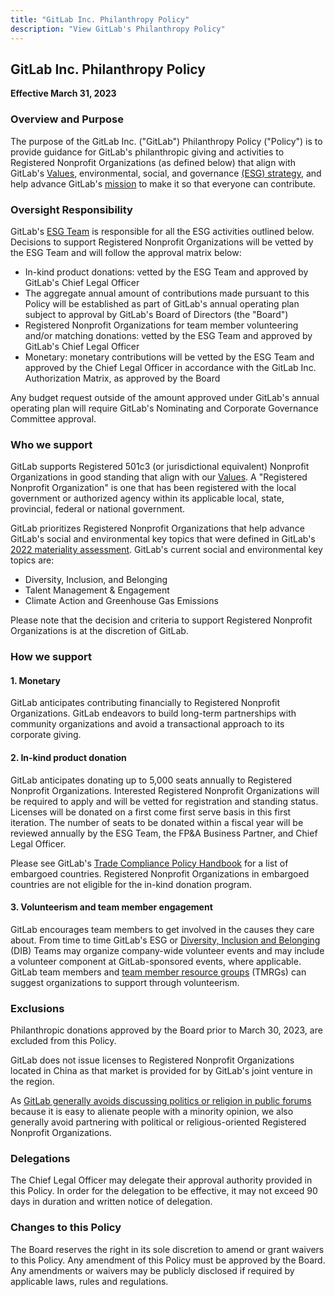 ```yaml
---
title: "GitLab Inc. Philanthropy Policy"
description: "View GitLab's Philanthropy Policy"
---
```


## GitLab Inc. Philanthropy Policy

**Effective March 31, 2023**

### Overview and Purpose

The purpose of the GitLab Inc. ("GitLab") Philanthropy Policy ("Policy") is to provide guidance for GitLab's philanthropic giving and activities to Registered Nonprofit Organizations (as defined below) that align with GitLab's [Values](/handbook/values/), environmental, social, and governance [(ESG) strategy](/handbook/legal/esg/), and help advance GitLab's [mission](/handbook/company/mission/) to make it so that everyone can contribute.

### Oversight Responsibility

GitLab's [ESG Team](/job-families/legal-and-corporate-affairs/environmental-social-governance/) is responsible for all the ESG activities outlined below. Decisions to support Registered Nonprofit Organizations will be vetted by the ESG Team and will follow the approval matrix below:

- In-kind product donations: vetted by the ESG Team and approved by GitLab's Chief Legal Officer
- The aggregate annual amount of contributions made pursuant to this Policy will be established as part of GitLab's annual operating plan subject to approval by GitLab's Board of Directors (the "Board")
- Registered Nonprofit Organizations for team member volunteering and/or matching donations: vetted by the ESG Team and approved by GitLab's Chief Legal Officer
- Monetary: monetary contributions will be vetted by the ESG Team and approved by the Chief Legal Officer in accordance with the GitLab Inc. Authorization Matrix, as approved by the Board

Any budget request outside of the amount approved under GitLab's annual operating plan will require GitLab's Nominating and Corporate Governance Committee approval.

### Who we support

GitLab supports Registered 501c3 (or jurisdictional equivalent) Nonprofit Organizations in good standing that align with our [Values](/handbook/values/). A "Registered Nonprofit Organization" is one that has been registered with the local government or authorized agency within its applicable local, state, provincial, federal or national government.

GitLab prioritizes Registered Nonprofit Organizations that help advance GitLab's social and environmental key topics that were defined in GitLab's [2022 materiality assessment](/handbook/legal/esg/). GitLab's current social and environmental key topics are:

- Diversity, Inclusion, and Belonging
- Talent Management & Engagement
- Climate Action and Greenhouse Gas Emissions

Please note that the decision and criteria to support Registered Nonprofit Organizations is at the discretion of GitLab.

### How we support

#### 1. Monetary

GitLab anticipates contributing financially to Registered Nonprofit Organizations. GitLab endeavors to build long-term partnerships with community organizations and avoid a transactional approach to its corporate giving.

#### 2. In-kind product donation

GitLab anticipates donating up to 5,000 seats annually to Registered Nonprofit Organizations. Interested Registered Nonprofit Organizations will be required to apply and will be vetted for registration and standing status. Licenses will be donated on a first come first serve basis in this first iteration. The number of seats to be donated within a fiscal year will be reviewed annually by the ESG Team,  the FP&A Business Partner, and Chief Legal Officer.

Please see GitLab's [Trade Compliance Policy Handbook](/handbook/legal/trade-compliance/) for a list of embargoed countries. Registered Nonprofit Organizations in embargoed countries are not eligible for the in-kind donation program.

#### 3. Volunteerism and team member engagement

GitLab encourages team members to get involved in the causes they care about. From time to time GitLab's ESG or [Diversity, Inclusion and Belonging](/handbook/company/culture/inclusion/) (DIB) Teams may organize company-wide volunteer events and may include a volunteer component at GitLab-sponsored events, where applicable. GitLab team members and [team member resource groups](/handbook/company/culture/inclusion/erg-guide/) (TMRGs) can suggest organizations to support through volunteerism.

### Exclusions

Philanthropic donations approved by the Board prior to March 30, 2023, are excluded from this Policy.

GitLab does not issue licenses to Registered Nonprofit Organizations located in China as that market is provided for by GitLab's joint venture in the region.

As [GitLab generally avoids discussing politics or religion in public forums](/handbook/values/#religion-and-politics-at-work) because it is easy to alienate people with a minority opinion, we also generally avoid partnering with political or religious-oriented Registered Nonprofit Organizations.

### Delegations

The Chief Legal Officer may delegate their approval authority provided in this Policy.  In order for the delegation to be effective, it may not exceed 90 days in duration and written notice of delegation.

### Changes to this Policy

The Board reserves the right in its sole discretion to amend or grant waivers to this Policy.  Any amendment of this Policy must be approved by the Board. Any amendments or waivers may be publicly disclosed if required by applicable laws, rules and regulations.
